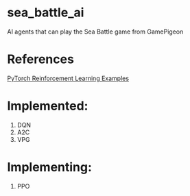 # sea_battle_ai
AI agents that can play the Sea Battle game from GamePigeon 

# References
[PyTorch Reinforcement Learning Examples](https://github.com/pytorch/examples/tree/main/reinforcement_learning)

# Implemented:
1. DQN
2. A2C
3. VPG

# Implementing:
1. PPO